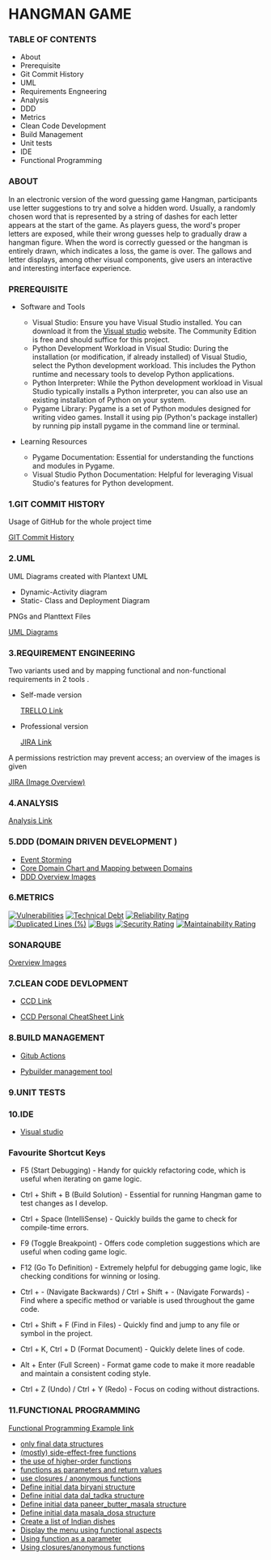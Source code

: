 # HANGMAN GAME
### TABLE OF CONTENTS 
- About
- Prerequisite
- Git Commit History
- UML
- Requirements Engneering
- Analysis
- DDD
- Metrics
- Clean Code Development
- Build Management
- Unit tests
- IDE
- Functional Programming
  
### ABOUT
In an electronic version of the word guessing game Hangman, participants use letter suggestions to try and solve a hidden word. Usually, a randomly chosen word that is represented by a string of dashes for each letter appears at the start of the game. As players guess, the word's proper letters are exposed, while their wrong guesses help to gradually draw a hangman figure. When the word is correctly guessed or the hangman is entirely drawn, which indicates a loss, the game is over. The gallows and letter displays, among other visual components, give users an interactive and interesting interface experience.

### PREREQUISITE
- Software and Tools
   - Visual Studio: Ensure you have Visual Studio installed. You can download it from the [Visual studio](https://visualstudio.microsoft.com/) website.
     The Community Edition is free and should suffice for this project.
   - Python Development Workload in Visual Studio: During the installation (or modification, if already installed) of Visual Studio,
     select the Python development workload. This includes the Python runtime and necessary tools to develop Python applications.
   - Python Interpreter: While the Python development workload in Visual Studio typically installs a Python interpreter,
      you can also use an existing installation of Python on your system.
   - Pygame Library: Pygame is a set of Python modules designed for writing video games. Install it using pip (Python's package installer)
     by running pip install pygame in the command line or terminal.
     
- Learning Resources
  - Pygame Documentation: Essential for understanding the functions and modules in Pygame.
  - Visual Studio Python Documentation: Helpful for leveraging Visual Studio's features for Python development.
    
### 1.GIT COMMIT HISTORY
Usage of GitHub for the whole project time

[GIT Commit History](https://github.com/Ninitharam/Ninitharam/commits/91513ffed749415ea4d3a1662572b54d90d0fdd1)

### 2.UML
UML Diagrams created with Plantext UML

+ Dynamic-Activity diagram
+ Static- Class and Deployment Diagram

PNGs and Planttext Files

[UML Diagrams](https://github.com/Ninitharam/Ninitharam/tree/origin/UML%20Diagrams%20Link)

### 3.REQUIREMENT ENGINEERING
Two variants used and by mapping functional and non-functional requirements in 2 tools .

- Self-made version
    
  [TRELLO Link](https://trello.com/b/7pobofqu/hangman-game)
  
- Professional version 
  
  [JIRA Link](https://softwaredevelopmentproject.atlassian.net/jira/software/projects/HG/boards/3)

 A permissions restriction may prevent access; an overview of the images is given

 [JIRA (Image Overview)](https://github.com/Ninitharam/Ninitharam/tree/origin/JIRA)

 
### 4.ANALYSIS

 [Analysis Link](https://github.com/Ninitharam/Ninitharam/tree/origin/Analysis)
 
### 5.DDD (DOMAIN DRIVEN DEVELOPMENT )

- [Event Storming ](https://miro.com/app/board/uXjVN3vYjKk=/?share_link_id=537377883470)
- [Core Domain Chart and Mapping between Domains](https://github.com/Ninitharam/Ninitharam/assets/148867057/d6452691-2243-4485-8107-e88badaddf5e)
- [DDD Overview Images](https://github.com/Ninitharam/Ninitharam/tree/origin/DDD)

### 6.METRICS
[![Vulnerabilities](https://sonarcloud.io/api/project_badges/measure?project=Ninitharam_Ninitharam&metric=vulnerabilities)](https://sonarcloud.io/summary/new_code?id=Ninitharam_Ninitharam)
[![Technical Debt](https://sonarcloud.io/api/project_badges/measure?project=Ninitharam_Ninitharam&metric=sqale_index)](https://sonarcloud.io/summary/new_code?id=Ninitharam_Ninitharam)
[![Reliability Rating](https://sonarcloud.io/api/project_badges/measure?project=Ninitharam_Ninitharam&metric=reliability_rating)](https://sonarcloud.io/summary/new_code?id=Ninitharam_Ninitharam)
[![Duplicated Lines (%)](https://sonarcloud.io/api/project_badges/measure?project=Ninitharam_Ninitharam&metric=duplicated_lines_density)](https://sonarcloud.io/summary/new_code?id=Ninitharam_Ninitharam)
[![Bugs](https://sonarcloud.io/api/project_badges/measure?project=Ninitharam_Ninitharam&metric=bugs)](https://sonarcloud.io/summary/new_code?id=Ninitharam_Ninitharam)
[![Security Rating](https://sonarcloud.io/api/project_badges/measure?project=Ninitharam_Ninitharam&metric=security_rating)](https://sonarcloud.io/summary/new_code?id=Ninitharam_Ninitharam)
[![Maintainability Rating](https://sonarcloud.io/api/project_badges/measure?project=Ninitharam_Ninitharam&metric=sqale_rating)](https://sonarcloud.io/summary/new_code?id=Ninitharam_Ninitharam)

### SONARQUBE
[Overview Images](https://github.com/Ninitharam/Ninitharam/tree/origin/SonarCubeMetrics)

### 7.CLEAN CODE DEVLOPMENT

+ [CCD Link](https://github.com/Ninitharam/Ninitharam/blob/origin/CCD/CCD.pdf)

+ [CCD Personal CheatSheet Link](https://github.com/Ninitharam/Ninitharam/blob/origin/CCD/CCD%20CheatSheet.pdf)


### 8.BUILD MANAGEMENT

+ [Gitub Actions](https://github.com/Ninitharam/Ninitharam/tree/origin/github/workflows)

+ [Pybuilder management tool](https://github.com/Ninitharam/Ninitharam/tree/origin/BuildManagement)
 
### 9.UNIT TESTS
### 10.IDE 
+ [Visual studio](https://visualstudio.microsoft.com/) 
  
### Favourite Shortcut Keys

+ F5 (Start Debugging) - Handy for quickly refactoring code, which is useful when iterating on game logic.

+ Ctrl + Shift + B (Build Solution) - Essential for running  Hangman game to test changes as I develop.

+ Ctrl + Space (IntelliSense) - Quickly builds the game to check for compile-time errors.

+ F9 (Toggle Breakpoint) - Offers code completion suggestions which are useful when coding game logic.

+ F12 (Go To Definition) - Extremely helpful for debugging game logic, like checking conditions for winning or losing.

+ Ctrl + - (Navigate Backwards) / Ctrl + Shift + - (Navigate Forwards) - Find where a specific method or variable is used throughout the game code.

+ Ctrl + Shift + F (Find in Files) - Quickly find and jump to any file or symbol in the project.

+ Ctrl + K, Ctrl + D (Format Document) - Quickly delete lines of code.

+ Alt + Enter (Full Screen) - Format game code to make it more readable and maintain a consistent coding style.

+ Ctrl + Z (Undo) / Ctrl + Y (Redo) - Focus on coding without distractions.

### 11.FUNCTIONAL PROGRAMMING

[Functional Programming Example link](https://github.com/Ninitharam/Ninitharam/tree/origin/FunctionalProgramming)

- [only final data structures](https://github.com/Ninitharam/Ninitharam/blob/e9476578f5cc6522f25c0d7ade74151d5c090b6e/FunctionalProgramming/IndianCuisine.py#L5)
- [(mostly) side-effect-free functions](https://github.com/Ninitharam/Ninitharam/blob/db1bf0a1c46783790c16f9e5285f4f5a1790b827/FunctionalProgramming/IndianCuisine.py#L17)
- [the use of higher-order functions](https://github.com/Ninitharam/Ninitharam/blob/db1bf0a1c46783790c16f9e5285f4f5a1790b827/FunctionalProgramming/IndianCuisine.py#L22)
- [functions as parameters and return values](https://github.com/Ninitharam/Ninitharam/blob/db1bf0a1c46783790c16f9e5285f4f5a1790b827/FunctionalProgramming/IndianCuisine.py#L30) 
- [use closures / anonymous functions](https://github.com/Ninitharam/Ninitharam/blob/db1bf0a1c46783790c16f9e5285f4f5a1790b827/FunctionalProgramming/IndianCuisine.py#L35)
- [Define initial data biryani structure](https://github.com/Ninitharam/Ninitharam/blob/db1bf0a1c46783790c16f9e5285f4f5a1790b827/FunctionalProgramming/IndianCuisine.py#L40)
- [Define initial data dal_tadka structure](https://github.com/Ninitharam/Ninitharam/blob/db1bf0a1c46783790c16f9e5285f4f5a1790b827/FunctionalProgramming/IndianCuisine.py#L41)
- [Define initial data paneer_butter_masala structure](https://github.com/Ninitharam/Ninitharam/blob/db1bf0a1c46783790c16f9e5285f4f5a1790b827/FunctionalProgramming/IndianCuisine.py#L42)
- [Define initial data masala_dosa structure](https://github.com/Ninitharam/Ninitharam/blob/db1bf0a1c46783790c16f9e5285f4f5a1790b827/FunctionalProgramming/IndianCuisine.py#L43)
- [ Create a list of Indian dishes](https://github.com/Ninitharam/Ninitharam/blob/db1bf0a1c46783790c16f9e5285f4f5a1790b827/FunctionalProgramming/IndianCuisine.py#L47)
- [Display the menu using functional aspects](https://github.com/Ninitharam/Ninitharam/blob/db1bf0a1c46783790c16f9e5285f4f5a1790b827/FunctionalProgramming/IndianCuisine.py#L5)
- [Using function as a parameter](https://github.com/Ninitharam/Ninitharam/blob/db1bf0a1c46783790c16f9e5285f4f5a1790b827/FunctionalProgramming/IndianCuisine.py#L55)
- [Using closures/anonymous functions](https://github.com/Ninitharam/Ninitharam/blob/db1bf0a1c46783790c16f9e5285f4f5a1790b827/FunctionalProgramming/IndianCuisine.py#L60)

